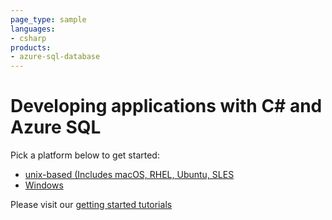 ```yaml
---
page_type: sample
languages:
- csharp
products:
- azure-sql-database	
---
```


# Developing applications with C# and Azure SQL

Pick a platform below to get started:
* [unix-based (Includes macOS, RHEL, Ubuntu, SLES](https://github.com/Microsoft/sql-server-samples/tree/master/samples/tutorials/AzureSqlGettingStartedSamples/csharp/Unix-based)
* [Windows](https://github.com/Microsoft/sql-server-samples/tree/master/samples/tutorials/AzureSqlGettingStartedSamples/csharp/Windows)

Please visit our [getting started tutorials](https://www.microsoft.com/en-us/sql-server/developer-get-started/)

